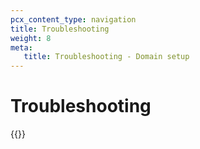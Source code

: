 ```yaml
---
pcx_content_type: navigation
title: Troubleshooting
weight: 8
meta:
   title: Troubleshooting - Domain setup
---
```


# Troubleshooting

{{<directory-listing>}}